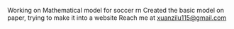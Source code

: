 Working on Mathematical model for soccer rn
Created the basic model on paper, trying to make it into a website
Reach me at xuanzilu115@gmail.com
